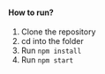 #### How to run?
1. Clone the repository
2. cd into the folder
3. Run `npm install`
4. Run `npm start`